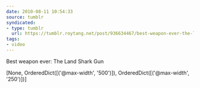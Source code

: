 ```yaml
---
date: 2010-08-11 10:54:33
source: tumblr
syndicated:
- type: tumblr
  url: https://tumblr.roytang.net/post/936634467/best-weapon-ever-the-land-shark-gun
tags:
- video
---
```


<p>Best weapon ever: The Land Shark Gun</p>
[None, OrderedDict([('@max-width', '500')]), OrderedDict([('@max-width', '250')])]